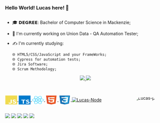 ### Hello World! Lucas here! 👋

##

- 🎓 𝗗𝗘𝗚𝗥𝗘𝗘: Bachelor of Computer Science in Mackenzie;
- 🔧 I'm currently working on Union Data - QA Automation Tester;
- ✍️ I'm currently studying:

      🌐 HTML5/CSS/JavaScript and your FrameWorks;
      🌐 Cypress for automation tests;
      🌐 Jira Software;
      🌐 Scrum Methodology;
  <div align="center">
  <a href="https://github.com/LucasKeiti">
  <img height="180em" src="https://github-readme-stats.vercel.app/api?username=LucasKeiti&show_icons=true&theme=tokyonight&include_all_commits=true&count_private=true"/>
  <img height="180em" src="https://github-readme-stats.vercel.app/api/top-langs/?username=LucasKeiti&layout=compact&langs_count=7&theme=tokyonight"/>
</div>
  
  ##
  
<div style="display: inline_block"><br>
  <img align="center" alt="Lucas-Js" height="30" width="40" src="https://raw.githubusercontent.com/devicons/devicon/master/icons/javascript/javascript-plain.svg">
  <img align="center" alt="Lucas-Ts" height="30" width="40" src="https://raw.githubusercontent.com/devicons/devicon/master/icons/typescript/typescript-plain.svg">
  <img align="center" alt="Lucas-React" height="30" width="40" src="https://raw.githubusercontent.com/devicons/devicon/master/icons/react/react-original.svg">
  <img align="center" alt="Lucas-HTML" height="30" width="40" src="https://raw.githubusercontent.com/devicons/devicon/master/icons/html5/html5-original.svg">
  <img align="center" alt="Lucas-CSS" height="30" width="40" src="https://raw.githubusercontent.com/devicons/devicon/master/icons/css3/css3-original.svg">
  <img align ="center" alt="Lucas-Node" height="30" width="40" src= "https://cdn.jsdelivr.net/gh/devicons/devicon/icons/nodejs/nodejs-original.svg" />
  <img align="right" alt="Lucas-pic" height="150" style="border-radius:50px;"src= "https://64.media.tumblr.com/tumblr_mau5mnhkH01qcfwqjo1_400.gifv">
  
</div>
  
  ##
  
<div> 
  <a href="https://instagram.com/luucaskeiti" target="_blank"><img src="https://img.shields.io/badge/-Instagram-%23E4405F?style=for-the-badge&logo=instagram&logoColor=white" target="_blank"></a>
 <a href="https://discord.com/channels/409491208969256970/409491208973451264" target="_blank"><img src="https://img.shields.io/badge/Discord-7289DA?style=for-the-badge&logo=discord&logoColor=white" target="_blank"></a> 
  <a href = "mailto:lucaskeiti2010@gmail.com"><img src="https://img.shields.io/badge/Gmail-D14836?style=for-the-badge&logo=gmail&logoColor=white"target="_blank"></a>
  <a href = "https://www.facebook.com/lucas.keiti.92"><img src="https://img.shields.io/badge/Facebook-1877F2?style=for-the-badge&logo=facebook&logoColor=white" target="_blank"></a>
  <a href="https://www.linkedin.com/in/lucas-keiti-8a93a3231/" target="_blank"><img src="https://img.shields.io/badge/-LinkedIn-%230077B5?style=for-the-badge&logo=linkedin&logoColor=white" target="_blank"></a> 

</div>
